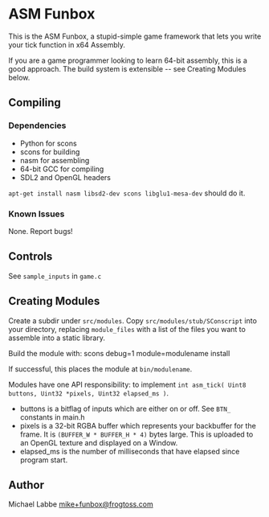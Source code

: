 # ASM Funbox #

This is the ASM Funbox, a stupid-simple game framework that lets you write your tick function in x64 Assembly.

If you are a game programmer looking to learn 64-bit assembly, this is a good approach.  The build system is extensible -- see Creating Modules below.

## Compiling ##

### Dependencies ###

 - Python for scons
 - scons for building
 - nasm for assembling
 - 64-bit GCC for compiling
 - SDL2 and OpenGL headers
 
`apt-get install nasm libsd2-dev scons libglu1-mesa-dev` should do it.

### Known Issues ###

None. Report bugs!

## Controls ##

See `sample_inputs` in `game.c`

## Creating Modules ##

Create a subdir under `src/modules`.  Copy `src/modules/stub/SConscript` into your directory, replacing `module_files` with a list of the files you want to assemble into a static library.

Build the module with:
    scons debug=1 module=modulename install

If successful, this places the module at `bin/modulename`.

Modules have one API responsibility: to implement `int asm_tick( Uint8 buttons, Uint32 *pixels, Uint32 elapsed_ms )`.

 - buttons is a bitflag of inputs which are either on or off.  See `BTN_` constants in main.h
 - pixels is a 32-bit RGBA buffer which represents your backbuffer for the frame.  It is `(BUFFER_W * BUFFER_H * 4)` bytes large.  This is uploaded to an OpenGL texture and displayed on a Window.
 - elapsed_ms is the number of milliseconds that have elapsed since program start.

## Author ##

Michael Labbe <mike+funbox@frogtoss.com>

